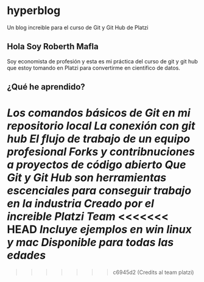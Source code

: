 # hyperblog
Un blog increible para el curso de Git y Git Hub de Platzi

## Hola Soy Roberth Mafla
Soy economista de profesión y esta es mi práctica del curso de git y git hub que estoy tomando en Platzi para convertirme en cientifico de datos.

## ¿Qué he aprendido?
*Los comandos básicos de Git en mi repositorio local*
*La conexión con git hub*
*El flujo de trabajo de un equipo profesional*
*Forks y contribnuciones a proyectos de código abierto*
*Que Git y Git Hub son herramientas escenciales para conseguir trabajo en la industria*
*Creado por el increible Platzi Team*
<<<<<<< HEAD
*Incluye ejemplos en win linux y mac*
*Disponible para todas las edades*
=======
>>>>>>> c6945d2 (Credits al team platzi)
